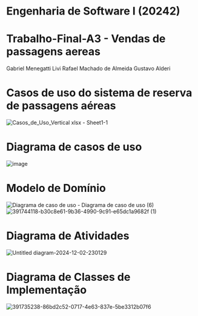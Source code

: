 # Engenharia de Software I (20242)
# Trabalho-Final-A3 - Vendas de passagens aereas

Gabriel Menegatti Livi
Rafael Machado de Almeida
Gustavo Alderi

# Casos de uso do sistema de reserva de passagens aéreas


![Casos_de_Uso_Vertical xlsx - Sheet1-1](https://github.com/user-attachments/assets/33a97bf7-e7f3-4f19-b7d3-2c4f0d089f81)





# Diagrama de casos de uso

![image](https://github.com/user-attachments/assets/24e5103f-110c-4cf6-ba81-5113d9dd2e4b)





# Modelo de Domínio

![Diagrama de caso de uso - Diagrama de caso de uso (6)](https://github.com/user-attachments/assets/ee9ef44e-bc98-4062-ac18-b37aec0aa74a)
![391744118-b30c8e61-9b36-4990-9c91-e65dc1a9682f (1)](https://github.com/user-attachments/assets/ef57259a-1ff1-4fcb-a64a-1cc6e0fbd628)




# Diagrama de Atividades



![Untitled diagram-2024-12-02-230129](https://github.com/user-attachments/assets/8960feac-6d3f-43c9-8045-78e38d5b5af6) 



# Diagrama de Classes de Implementação





![391735238-86bd2c52-0717-4e63-837e-5be3312b07f6](https://github.com/user-attachments/assets/8667368f-f5fe-4c2c-9c4d-4d9ffda3149e)









